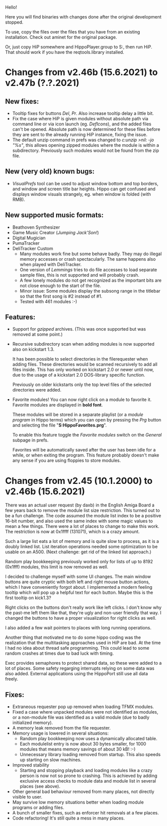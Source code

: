 Hello!

Here you will find binaries with changes
done after the original development stopped.

To use, copy the files over the files that you 
have from an existing installation. 
Check out aminet for the original package.

Or, just copy HiP somewhere and HippoPlayer.group to S:, 
then run HiP. That should work if you have the 
reqtools.library installed.

# Changes from v2.46b (15.6.2021) to v2.47b (?.?.2021)

## New fixes:
- Tooltip fixes for buttons *Del*, *Pr*. Also increase tooltip delay a little bit.
- Fix the case where HiP is given modules without absolute path via command line
  or via icon launch (eg. *DefIcons*), and the added files can't be opened.
  Absolute path is now determined for these files before they are sent
  to the already running HiP instance, fixing the issue.
- The default unzip command in prefs was changed to *c:unzip >nil: -jo "%s"*, 
  this allows opening zipped modules where the module is within a subdirectory.
  Previously such modules would not be found from the zip file.

## New (very old) known bugs:
- _VisualPrefs_ tool can be used to adjust window bottom and top borders, and window and screen title bar heights. Hippo can get confused and displays window visuals strangely, eg. when window is folded (with RMB).

## New supported music formats:
- Beathoven Synthesizer
- Game Music Creator (*Jumping Jack'Son!*)
- Digital Mugician
- PumaTracker
- DeliTracker Custom
  - Many modules work fine but some behave badly. They may do illegal memory accesses or crash spectacularly. The same happens also when played with DeliTracker. 
  - One version of _Lemmings_ tries to do file accesses to load separate sample files, this is not supported and will probably crash.
  - A few lonely modules do not get recognized as the important bits are not close enough to the start of the file.
  - Minor issue: Some modules display the subsong range in the titlebar so that the first song is #2 instead of #1. 
  - Tested with 461 modules :-)

## Features:

- Support for _gzipped_ archives. (This was once supported but was removed at some point.)

- Recursive subdirectory scan when adding modules is now supported also on kickstart 1.3.
  
  It has been possible to select directories in the filerequester when adding files.
  These directories would be scanned recursively to add all files inside.
  This has only worked on kickstart 2.0 or newer until now, due to the usage of a kickstart 2.0 DOS-library specific function.
  
  Previously on older kickstarts only 
  the top level files of the selected directories were added.

- Favorite modules! You can now right click on a module to favorite it. Favorite
  modules are displayed in **bold font**.

  These modules will be stored in a separate playlist (or a _module program_ in Hippo terms)
  which you can open by pressing the *Prg* button and selecting the file
  "**S:HippoFavorites.prg**".

  To enable this feature toggle the _Favorite modules_ switch on the
  _General_ subpage in prefs. 
  
  Favorites will be automatically saved after the user has been idle for a while,
  or when exiting the program. This feature probably doesn't make any sense if you are using floppies to store modules.

# Changes from v2.45 (10.1.2000) to v2.46b (15.6.2021)

There was an actual user request (by daxb) in the English Amiga Board 
a few years back to remove the module list size restriction.
This turned out to be a fun challenge. The code assumed
the module list index to be a positive 16-bit number, and
also used the same index with some magic values to mean 
a few things. There were a lot of places to change to make this work. 
The restriction is now at 0x1ffff (131071), which is a crazy amount.

Such a large list eats a lot of memory and is quite slow to 
process, as it is a doubly linked list. List iteration
operations needed some optimization to be usable on an A500.
(Next challenge: get rid of the linked list approach.)

Random play bookkeeping previously worked only for lists of up 
to 8192 (0x1fff) modules, this limit is now removed as well.

I decided to challenge myself with some UI changes. The main window
buttons are quite cryptic with both left and right mouse button actions,
which I have conveniently forgot about. I implemented a modern feeling
tooltip which will pop up a helpful text for each button. 
Maybe this is the first tooltip on kick1.3?

Right clicks on the buttons don't really work like
left clicks. I don't know why the past-me left them like that, 
they're ugly and non-user friendly that way. I changed
the buttons to have a proper visualization for right clicks as well.

I also added a few wait pointers to places with long running operations.

Another thing that motivated me to do some hippo coding was the realization
that the multitasking approaches used in HiP are bad.
At the time I had no idea about thread safe programming. This could
lead to some random crashes at times due to bad luck with timing.

Exec provides semaphores to protect shared data,
so these were added to a lot of places. Some safety regarging
interrupts relying on some data was also added. 
External applications using the HippoPort still use all data freely.

## Fixes:
- Extraneous requester pop up removed when loading TFMX modules.
- Fixed a case where unpacked modules were not identified as modules, or 
  a non-module file was identified as a valid module (due to badly initialized
  memory).
- A memory leak removed from the file requester.
- Memory usage is lowered in several situations:
  - Random play bookkeeping now uses a dynamically allocated table.
  - Each modulelist entry is now about 30 bytes smaller, for 1000 modules that means memory savings of
    about 30 kB! :-)
  - Unnecessary library loading removed from startup. This also speeds up starting on slow machines.
- Improved stability
  - Starting and stopping playback and loading modules like a crazy person is now not so 
    prone to crashing. This is achieved by adding exclusive access checks to
    module data and module list in several places (see above).
- Other general bad behaviour removed from many places, not directly visible to user.
- May survive low memory situations better when loading module programs or adding files.
- A bunch of smaller fixes, such as enforcer hit removals at a few places.
- Code refactoring! It's still quite a mess in many places.
